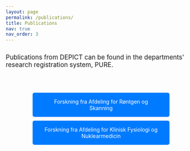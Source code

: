 ```yaml
---
layout: page
permalink: /publications/
title: Publications
nav: true
nav_order: 3
---
```


<span style="font-size: 1.2em;">Publications from DEPICT can be found in the departments' research registration system, PURE.</span>

<div class="links-container">
  <a href="https://research.regionh.dk/da/organisations/afdeling-for-r%c3%b8ntgen-og-skanning/publications/" class="styled-link">Forskning fra Afdeling for Røntgen og Skanning</a>
  <a href="https://research.regionh.dk/da/organisations/afdeling-for-klinisk-fysiologi-og-nuklearmedicin" class="styled-link">Forskning fra Afdeling for Klinisk Fysiologi og Nuklearmedicin​​</a>
</div>

<style>
  body {
    min-height: 100vh; /* Sikrer, at body fylder hele siden */
    display: flex;
    flex-direction: column;
  }

  .links-container {
    margin-top: 40px; /* Mere mellemrum her */
    flex-grow: 1; /* Sørger for at containeren vokser for at fylde pladsen */
  }

  .styled-link {
    display: block;
    padding: 15px 30px; /* Juster padding for at gøre kasserne bredere */
    margin: 10px 0;
    background-color: #007bff;
    color: white;
    text-align: center;
    text-decoration: none;
    border-radius: 5px;
    transition: background-color 0.3s ease;
    width: 60%; /* Tilføjet for at gøre kasserne bredere */
    margin-left: auto; /* Centrer kasserne horisontalt */
    margin-right: auto; /* Centrer kasserne horisontalt */
  }

  .styled-link:hover {
    background-color: #0056b3;
  }
  
  .footer {
    margin-top: auto; /* Sørger for at footeren kommer ned i bunden */
  }
</style>
